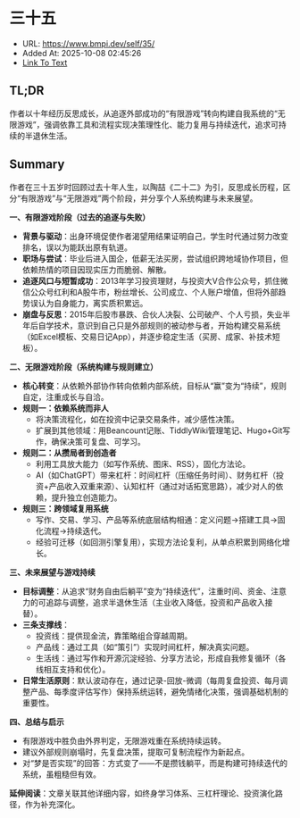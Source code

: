 # 三十五
- URL: https://www.bmpi.dev/self/35/
- Added At: 2025-10-08 02:45:26
- [Link To Text](2025-10-08-三十五_raw.md)

## TL;DR
作者以十年经历反思成长，从追逐外部成功的“有限游戏”转向构建自我系统的“无限游戏”，强调依靠工具和流程实现决策理性化、能力复用与持续迭代，追求可持续的半退休生活。

## Summary
作者在三十五岁时回顾过去十年人生，以陶喆《二十二》为引，反思成长历程，区分“有限游戏”与“无限游戏”两个阶段，并分享个人系统构建与未来展望。

**一、有限游戏阶段（过去的追逐与失败）**
- **背景与驱动**：出身环境促使作者渴望用结果证明自己，学生时代通过努力改变排名，误以为能跃出原有轨道。
- **职场与尝试**：毕业后进入国企，低薪无法买房，尝试组织跨地域协作项目，但依赖热情的项目因现实压力而脆弱、解散。
- **追逐风口与短暂成功**：2013年学习投资理财，与投资大V合作公众号，抓住微信公众号红利和A股牛市，粉丝增长、公司成立、个人账户增值，但将外部趋势误认为自身能力，离实质积累远。
- **崩盘与反思**：2015年后股市暴跌、合伙人决裂、公司破产、个人亏损，失业半年后自学技术，意识到自己只是外部规则的被动参与者，开始构建交易系统（如Excel模板、交易日记App），并逐步稳定生活（买房、成家、补技术短板）。

**二、无限游戏阶段（系统构建与规则建立）**
- **核心转变**：从依赖外部协作转向依赖内部系统，目标从“赢”变为“持续”，规则自定，注重成长与自洽。
- **规则一：依赖系统而非人**
  - 将决策流程化，如在投资中记录交易条件，减少感性决策。
  - 扩展到其他领域：用Beancount记账、TiddlyWiki管理笔记、Hugo+Git写作，确保决策可复盘、可学习。
- **规则二：从攒局者到创造者**
  - 利用工具放大能力（如写作系统、图床、RSS），固化方法论。
  - AI（如ChatGPT）带来杠杆：时间杠杆（压缩任务时间）、财务杠杆（投资+产品收入双重来源）、认知杠杆（通过对话拓宽思路），减少对人的依赖，提升独立创造能力。
- **规则三：跨领域复用系统**
  - 写作、交易、学习、产品等系统底层结构相通：定义问题→搭建工具→固化流程→持续迭代。
  - 经验可迁移（如回测引擎复用），实现方法论复利，从单点积累到网络化增长。

**三、未来展望与游戏持续**
- **目标调整**：从追求“财务自由后躺平”变为“持续迭代”，注重时间、资金、注意力的可追踪与调整，追求半退休生活（主业收入降低，投资和产品收入接替）。
- **三条支撑线**：
  - 投资线：提供现金流，靠策略组合穿越周期。
  - 产品线：通过工具（如“策引”）实现时间杠杆，解决真实问题。
  - 生活线：通过写作和开源沉淀经验、分享方法论，形成自我修复循环（各线相互支持和优化）。
- **日常生活原则**：默认波动存在，通过记录-回放-微调（每周复盘投资、每月调整产品、每季度评估写作）保持系统运转，避免情绪化决策，强调基础机制的重要性。

**四、总结与启示**
- 有限游戏中胜负由外界判定，无限游戏重在系统持续运转。
- 建议外部规则崩塌时，先复盘决策，提取可复制流程作为新起点。
- 对“梦是否实现”的回答：方式变了——不是攒钱躺平，而是构建可持续迭代的系统，虽粗糙但有效。

**延伸阅读**：文章关联其他详细内容，如终身学习体系、三杠杆理论、投资演化路径，作为补充深化。
